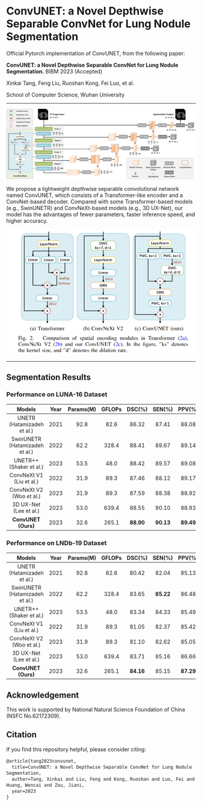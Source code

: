 # ConvUNET: a Novel Depthwise Separable ConvNet for Lung Nodule Segmentation

Official Pytorch implementation of ConvUNET, from the following paper:

**ConvUNET: a Novel Depthwise Separable ConvNet for Lung Nodule Segmentation.** BIBM 2023 (Accepted)

Xinkai Tang, Feng Liu, Ruoshan Kong, Fei Luo, et al.

School of Computer Science, Wuhan University

---

![](figures/ConvUNET.png)

We propose a lightweight depthwise separable convolutional network named ConvUNET, which consists of a Transformer-like encoder and a ConvNet-based decoder.
Compared with some Transformer-based models (e.g., SwinUNETR) and ConvNeXt-based models (e.g., 3D UX-Net), our model has the advantages of fewer parameters, faster inference speed, and higher accuracy. 

![](figures/BasicBlocks.png)

---

## Segmentation Results
### Performance on LUNA-16 Dataset
|             Models             | Year  | Params(M) | GFLOPs |  DSC(\%)  |  SEN(\%)  |  PPV(\%)  |
| :----------------------------: | :---: | :-------: | :----: | :-------: | :-------: | :-------: |
|   UNETR (Hatamizadeh et al.)   | 2021  |   92.8    |  82.6  |   86.32   |   87.41   |   88.08   |
| SwinUNETR (Hatamizadeh et al.) | 2022  |   62.2    | 328.4  |   88.41   |   89.67   |   89.14   |
|    UNETR++ (Shaker et al.)     | 2023  |   53.5    |  48.0  |   88.42   |   89.57   |   89.08   |
|    ConvNeXt V1 (Liu et al.)    | 2022  |   31.9    |  89.3  |   87.46   |   88.12   |   89.17   |
|    ConvNeXt V2 (Woo et al.)    | 2023  |   31.9    |  89.3  |   87.59   |   88.38   |   88.92   |
|     3D UX-Net (Lee et al.)     | 2023  |   53.0    | 639.4  |   88.55   |   90.10   |   88.93   |
|      **ConvUNET (Ours)**       | 2023  |   32.6    | 265.1  | **88.90** | **90.13** | **89.49** |

### Performance on LNDb-19 Dataset
|             Models             | Year  | Params(M) | GFLOPs |  DSC(\%)  |  SEN(\%)  |  PPV(\%)  |
| :----------------------------: | :---: | :-------: | :----: | :-------: | :-------: | :-------: |
|   UNETR (Hatamizadeh et al.)   | 2021  |   92.8    |  82.6  |   80.42   |   82.04   |   85.13   |
| SwinUNETR (Hatamizadeh et al.) | 2022  |   62.2    | 328.4  |   83.65   | **85.22** |   86.48   |
|    UNETR++ (Shaker et al.)     | 2023  |   53.5    |  48.0  |   83.34   |   84.33   |   85.49   |
|    ConvNeXt V1 (Liu et al.)    | 2022  |   31.9    |  89.3  |   81.05   |   82.37   |   85.42   |
|    ConvNeXt V2 (Woo et al.)    | 2023  |   31.9    |  89.3  |   81.10   |   82.62   |   85.05   |
|     3D UX-Net (Lee et al.)     | 2023  |   53.0    | 639.4  |   83.71   |   85.16   |   86.66   |
|      **ConvUNET (Ours)**       | 2023  |   32.6    | 265.1  | **84.16** |   85.15   | **87.29** |


## Acknowledgement
This work is supported by National Natural Science Foundation of China (NSFC No.62172309).


## Citation 
If you find this repository helpful, please consider citing:
```
@article{tang2023convunet,
  title=ConvUNET: a Novel Depthwise Separable ConvNet for Lung Nodule Segmentation,
  author=Tang, Xinkai and Liu, Feng and Kong, Ruoshan and Luo, Fei and Huang, Wencai and Zou, Jiani,
  year=2023
}
```
